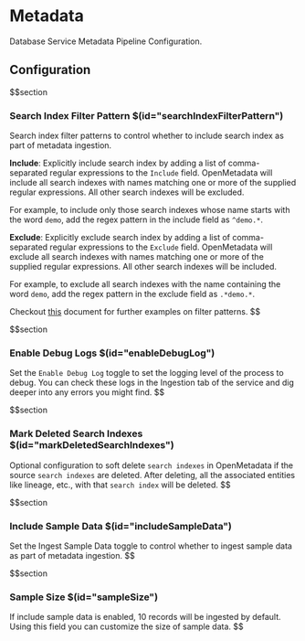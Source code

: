 # Metadata

Database Service Metadata Pipeline Configuration.

## Configuration

$$section
### Search Index Filter Pattern $(id="searchIndexFilterPattern")

Search index filter patterns to control whether to include search index as part of metadata ingestion. 

**Include**: Explicitly include search index by adding a list of comma-separated regular expressions to the `Include` field. OpenMetadata will include all search indexes with names matching one or more of the supplied regular expressions. All other search indexes will be excluded.

For example, to include only those search indexes whose name starts with the word `demo`, add the regex pattern in the include field as `^demo.*`.

**Exclude**: Explicitly exclude search index by adding a list of comma-separated regular expressions to the `Exclude` field. OpenMetadata will exclude all search indexes with names matching one or more of the supplied regular expressions. All other search indexes will be included.

For example, to exclude all search indexes with the name containing the word `demo`, add the regex pattern in the exclude field as `.*demo.*`.

Checkout [this](https://docs.open-metadata.org/connectors/ingestion/workflows/metadata/filter-patterns/database#database-filter-pattern) document for further examples on filter patterns.
$$


$$section
### Enable Debug Logs $(id="enableDebugLog")

Set the `Enable Debug Log` toggle to set the logging level of the process to debug. You can check these logs in the Ingestion tab of the service and dig deeper into any errors you might find.
$$


$$section
### Mark Deleted Search Indexes $(id="markDeletedSearchIndexes")

Optional configuration to soft delete `search indexes` in OpenMetadata if the source `search indexes` are deleted. After deleting, all the associated entities like lineage, etc., with that `search index` will be deleted.
$$

$$section
### Include Sample Data $(id="includeSampleData")

Set the Ingest Sample Data toggle to control whether to ingest sample data as part of metadata ingestion.
$$

$$section
### Sample Size $(id="sampleSize")

If include sample data is enabled, 10 records will be ingested by default. Using this field you can customize the size of sample data.
$$

